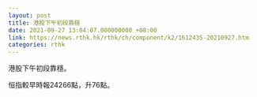 ```yaml
---
layout: post
title: 港股下午初段靠穩
date: 2021-09-27 13:04:07.000000000 +08:00
link: https://news.rthk.hk/rthk/ch/component/k2/1612435-20210927.htm
categories: rthk
---
```


港股下午初段靠穩。

恒指較早時報24266點，升76點。
